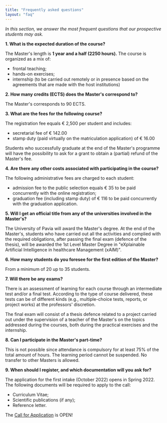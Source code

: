 ```yaml
---
title: "Frequently asked questions"
layout: "faq"
---
```



*In this section, we answer the most frequent questions that our prospective students may ask.*

**1. What is the expected duration of the course?**

The Master's length is **1 year and a half (2250 hours).** The course is organized as a mix of:
-   frontal teaching;
-   hands-on exercises;
-   internship (to be carried out remotely or in presence based on the agreements that are made with the host institutions)

**2. How many credits (ECTS) does the Master's correspond to?**

The Master's corresponds to 90 ECTS.

**3. What are the fees for the following course?**

The registration fee equals € 2,500 per student and includes:
- secretarial fee of € 142.00
- stamp duty (paid virtually on the matriculation application) of € 16.00

Students who successfully graduate at the end of the Master's programme will have the possibility to ask for a grant to obtain a (partial) refund of the Master's fee.

**4. Are there any other costs associated with participating in the course?**

The following administrative fees are charged to each student:
- admission fee to the public selection equals € 35 to be paid concurrently with the online registration;
- graduation fee (including stamp duty) of € 116 to be paid concurrently with the graduation application.

**5. Will I get an official title from any of the universities involved in the Master's?**
   
The University of Pavia will award the Master's degree. At the end of the Master's, students who have carried out all the activities and complied with the required obligations, after passing the final exam (defence of the thesis), will be awarded the 1st Level Master Degree in "eXplainable Artificial Intelligence in healthcare Management (xAIM)".

**6. How many students do you foresee for the first edition of the Master?**

From a minimum of 20 up to 35 students.

**7. Will there be any exams?**
    
There is an assessment of learning for each course through an intermediate test and/or a final test. According to the type of course delivered, these tests can be of different kinds (e.g., multiple-choice tests, reports, or project works) at the professors' discretion.

The final exam will consist of a thesis defence related to a project carried out under the supervision of a teacher of the Master's on the topics addressed during the courses, both during the practical exercises and the internship.

**8. Can I participate in the Master's part-time?**
  
This is not possible since attendance is compulsory for at least 75% of the total amount of hours. The learning period cannot be suspended. No transfer to other Masters is allowed.

**9. When should I register, and which documentation will you ask for?**
   
The application for the first intake (October 2022) opens in Spring 2022.
The following documents will be required to apply to the call:
-   Curriculum Vitae;
-   Scientific publications (if any);
-   Reference letter.

The [Call for Application](https://xaim.eu/masters-programme/registration/) is OPEN!
